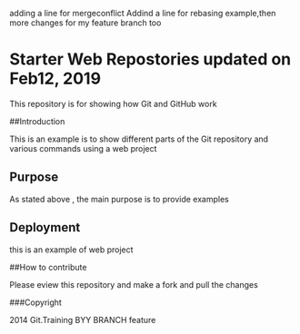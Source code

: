 adding a line for mergeconflict
Addind a line for rebasing example,then more changes for my feature branch too
# Starter Web Repostories updated on Feb12, 2019

This repository is for showing how Git and GitHub work

##Introduction

This is an example is to show different parts of the Git repository and various commands using a web project

## Purpose

As stated above , the main purpose is to provide examples

## Deployment

this is an example of web project 

##How to contribute

Please eview this repository and make a fork and pull the changes


###Copyright

2014 Git.Training BYY BRANCH feature


